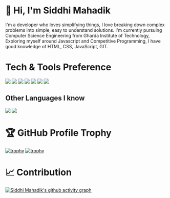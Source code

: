 # 👋 Hi, I'm Siddhi Mahadik

I'm a developer who loves simplifying things, I love breaking down complex problems into simple, easy to understand solutions. I'm currently pursuing Computer Science Engineering from Gharda Institute of Technology, Exploring myself around Javascript and Competitive Programming, I have good knowledge of HTML, CSS, JavaScript, GIT.   

# Tech & Tools Preference

<img src="https://img.shields.io/badge/-JavaScript-eed718?style=flat&logo=javascript&logoColor=ffffff"> <img src = "https://img.shields.io/badge/-HTML5-E34F26?style=flat&logo=html5&logoColor=white"> <img src = "https://img.shields.io/badge/-CSS3-1572B6?style=flat&logo=css3&logoColor=white"> <img src="https://img.shields.io/badge/-Bootstrap-563D7C?style=flat&logo=bootstrap&logoColor=white"> <img src="http://img.shields.io/badge/-Git-F1502F?style=flat&logo=git&logoColor=FFFFFF"> <img src="http://img.shields.io/badge/-Github-000000?style=flat&logo=github&logoColor=FFFFFF"> <img src="http://img.shields.io/badge/-VS%20Code-007ACC?style=flat&logo=visual%20studio%20code&logoColor=white">

## Other Languages I know
<img src="https://img.shields.io/badge/-C%20&%20C++-659ad2?style=flat&logo=c%2B%2B&logoColor=ffffff"> <img src="https://img.shields.io/badge/-Python-black?style=flat&logo=python&logoColor=white"> 


# 🏆 GitHub Profile Trophy
[![trophy](https://github-profile-trophy.vercel.app/?username=SiddhiMahadik2002&theme=dracula&title=Commits)](https://github.com/SiddhiMahadik2002)
[![trophy](https://github-profile-trophy.vercel.app/?username=SiddhiMahadik2002)](https://github.com/SiddhiMahadik2002/github-profile-trophy)

# 📈 Contribution
[![Siddhi Mahadik's github activity graph](https://activity-graph.herokuapp.com/graph?username=siddhimahadik2002&theme=react-dark)](https://github.com/siddhimahadik2002)

